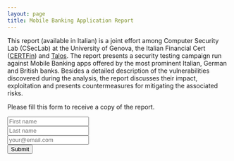 ```yaml
---
layout: page
title: Mobile Banking Application Report
---
```


This report (available in Italian) is a joint effort among Computer Security Lab (CSecLab) at the University of Genova, the Italian Financial Cert ([CERTFin](https://www.certfin.it/)) and [Talos](https://www.talos-sec.com/).
The report presents a security testing campaign run against Mobile Banking apps offered by the most prominent Italian, German and British banks.
Besides a detailed description of the vulnerabilities discovered during the analysis, the report discusses their impact, exploitation and presents countermeasures for mitigating the associated risks.

Please fill this form to receive a copy of the report.

<form style="margin: 0 auto;" action="https://cseclab-mailing-list.herokuapp.com/" method="POST">
    <input type="text" name="first_name" placeholder="First name" required><br/>
    <input type="text" name="last_name" placeholder="Last name" required><br/>
    <input type="email" name="email" placeholder="your@email.com" required><br/>
    <button type="submit">Submit</button>
</form>
